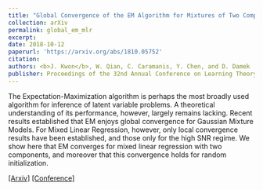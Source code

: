 ```yaml
---
title: "Global Convergence of the EM Algorithm for Mixtures of Two Component Linear Regression"
collection: arXiv
permalink: global_em_mlr
excerpt: 
date: 2018-10-12
paperurl: 'https://arxiv.org/abs/1810.05752'
citation: 
authors: <b>J. Kwon</b>, W. Qian, C. Caramanis, Y. Chen, and D. Damek 
publisher: Proceedings of the 32nd Annual Conference on Learning Theory (COLT) 2019
---
```


The Expectation-Maximization algorithm is perhaps the most broadly used algorithm for inference of latent variable problems. A theoretical understanding of its performance, however, largely remains lacking. Recent results established that EM enjoys global convergence for Gaussian Mixture Models. For Mixed Linear Regression, however, only local convergence results have been established, and those only for the high SNR regime. We show here that EM converges for mixed linear regression with two components, and moreover that this convergence holds for random initialization. 


[[Arxiv]](https://arxiv.org/abs/1810.05752) [[Conference]](http://proceedings.mlr.press/v99/kwon19a.html) 
